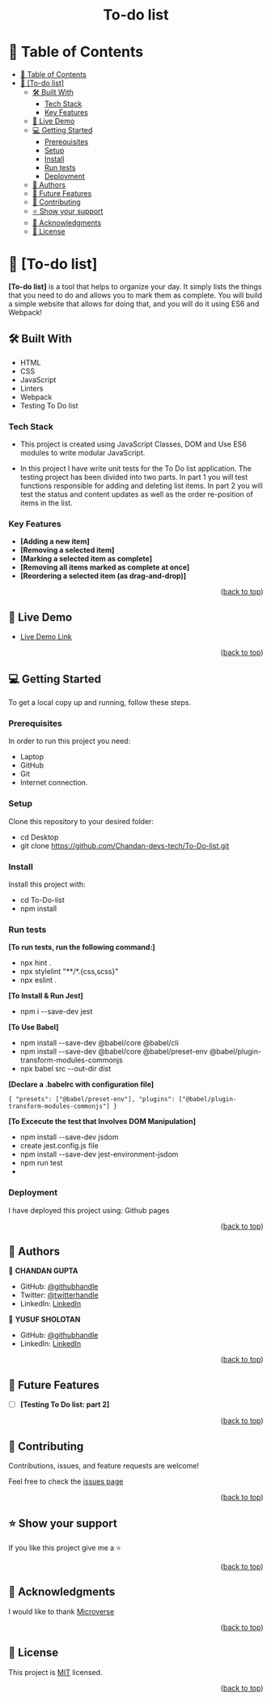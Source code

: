 <a name="readme-top"></a>

<div align="center">

  <h1><b>To-do list</b></h1>

</div>

<!-- TABLE OF CONTENTS -->

# 📗 Table of Contents

- [📗 Table of Contents](#-table-of-contents)
- [📖 \[To-do list\] ](#-to-do-list-)
  - [🛠 Built With ](#-built-with-)
    - [Tech Stack ](#tech-stack-)
    - [Key Features ](#key-features-)
  - [🚀 Live Demo ](#-live-demo-)
  - [💻 Getting Started ](#-getting-started-)
    - [Prerequisites](#prerequisites)
    - [Setup](#setup)
    - [Install](#install)
    - [Run tests](#run-tests)
    - [Deployment](#deployment)
  - [👥 Authors ](#-authors-)
  - [🔭 Future Features ](#-future-features-)
  - [🤝 Contributing ](#-contributing-)
  - [⭐️ Show your support ](#️-show-your-support-)
  - [🙏 Acknowledgments ](#-acknowledgments-)
  - [📝 License ](#-license-)

<!-- PROJECT DESCRIPTION -->

# 📖 [To-do list] <a name="about-project"></a>

**[To-do list]** is a tool that helps to organize your day. It simply lists the things that you need to do and allows you to mark them as complete. You will build a simple website that allows for doing that, and you will do it using ES6 and Webpack!

## 🛠 Built With <a name="built-with"></a>

- HTML
- CSS
- JavaScript
- Linters
- Webpack
- Testing To Do list

### Tech Stack <a name="tech-stack"></a>

- This project is created using JavaScript Classes, DOM and Use ES6 modules to write modular JavaScript.

- In this project I have write unit tests for the To Do list application. The testing project has been divided into two parts. In part 1 you will test functions responsible for adding and deleting list items. In part 2 you will test the status and content updates as well as the order re-position of items in the list.

<!-- Features -->

### Key Features <a name="key-features"></a>

- **[Adding a new item]**
- **[Removing a selected item]**
- **[Marking a selected item as complete]**
- **[Removing all items marked as complete at once]**
- **[Reordering a selected item (as drag-and-drop)]**

<p align="right">(<a href="#readme-top">back to top</a>)</p>

<!-- LIVE DEMO -->

## 🚀 Live Demo <a name="live-demo"></a>

- [Live Demo Link](https://chandan-devs-tech.github.io/To-Do-list/dist/)

<p align="right">(<a href="#readme-top">back to top</a>)</p>

<!-- GETTING STARTED -->

## 💻 Getting Started <a name="getting-started"></a>

To get a local copy up and running, follow these steps.

### Prerequisites

In order to run this project you need:

- Laptop
- GitHub
- Git
- Internet connection.

### Setup

Clone this repository to your desired folder:

- cd Desktop
- git clone https://github.com/Chandan-devs-tech/To-Do-list.git

### Install

Install this project with:

  - cd To-Do-list
  - npm install

### Run tests

**[To run tests, run the following command:]**
- npx hint .
- npx stylelint "**/*.{css,scss}"
- npx eslint .

**[To Install & Run Jest]**
- npm i --save-dev jest
  
**[To Use Babel]**
- npm install --save-dev @babel/core @babel/cli
- npm install --save-dev @babel/core @babel/preset-env @babel/plugin-transform-modules-commonjs
- npx babel src --out-dir dist

**[Declare a .babelrc with configuration file]**

`{
  "presets": ["@babel/preset-env"],
  "plugins": ["@babel/plugin-transform-modules-commonjs"]
}`

**[To Excecute the test that Involves DOM Manipulation]**

- npm install --save-dev jsdom
- create jest.config.js file
- npm install --save-dev jest-environment-jsdom
- npm run test
- 
### Deployment

I have deployed this project using: Github pages

<p align="right">(<a href="#readme-top">back to top</a>)</p>

<!-- AUTHORS -->

## 👥 Authors <a name="authors"></a>


👤 **CHANDAN GUPTA**

- GitHub: [@githubhandle](https://github.com/Chandan-devs-tech)
- Twitter: [@twitterhandle](https://twitter.com/ChandanGuptaDev)
- LinkedIn: [LinkedIn](https://www.linkedin.com/in/chandangupta-devs/)

👤 **YUSUF SHOLOTAN**

- GitHub: [@githubhandle](https://github.com/yin-ka)
- LinkedIn: [LinkedIn](https://www.linkedin.com/in/yusuf-sholotan/)
  
<p align="right">(<a href="#readme-top">back to top</a>)</p>

<!-- FUTURE FEATURES -->

## 🔭 Future Features <a name="future-features"></a>

- [ ] **[Testing To Do list: part 2]**

<p align="right">(<a href="#readme-top">back to top</a>)</p>

<!-- CONTRIBUTING -->

## 🤝 Contributing <a name="contributing"></a>

Contributions, issues, and feature requests are welcome!

Feel free to check the [issues page](https://github.com/Chandan-devs-tech/To-Do-list/issues)

<p align="right">(<a href="#readme-top">back to top</a>)</p>

<!-- SUPPORT -->

## ⭐️ Show your support <a name="support"></a>

If you like this project give me a ⭐️

<p align="right">(<a href="#readme-top">back to top</a>)</p>

<!-- ACKNOWLEDGEMENTS -->

## 🙏 Acknowledgments <a name="acknowledgements"></a>

I would like to thank [Microverse](https://www.microverse.org/go)

<p align="right">(<a href="#readme-top">back to top</a>)</p>

<!-- LICENSE -->

## 📝 License <a name="license"></a>

This project is [MIT](https://github.com/Chandan-devs-tech/To-Do-list/blob/feature/listStructure/MIT.md) licensed.

<p align="right">(<a href="#readme-top">back to top</a>)</p>
